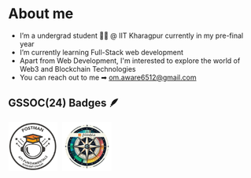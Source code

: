 # About me

- I’m a undergrad student 👨‍🎓 @ IIT Kharagpur currently in my pre-final year
- I’m currently learning Full-Stack web development
- Apart from Web Development, I'm interested to explore the world of Web3 and Blockchain Technologies
- You can reach out to me ➡  om.aware6512@gmail.com

## GSSOC(24) Badges 🪶
<div style='display:flex; align-items:center; gap: 10px;' align='center'>
<img src="https://raw.githubusercontent.com/girlscript/gssoc-website-new/main/public/badges/postman.png" width="100px" height="100px" />
  <img src="https://github.com/girlscript/gssoc-website-new/blob/main/public/badges/1.png" width="100px" height="100px" />
</div>
